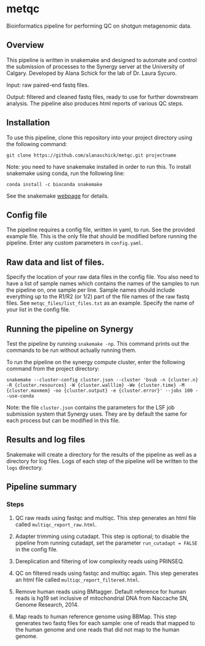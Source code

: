 # metqc

Bioinformatics pipeline for performing QC on shotgun metagenomic data.

## Overview

This pipeline is written in snakemake and designed to automate and control the submission of processes to the Synergy server at the University of Calgary. Developed by Alana Schick for the lab of Dr. Laura Sycuro. 

Input: raw paired-end fastq files.

Output: filtered and cleaned fastq files, ready to use for further downstream analysis. The pipeline also produces html reports of various QC steps. 

## Installation

To use this pipeline, clone this repository into your project directory using the following command:

```
git clone https://github.com/alanaschick/metqc.git projectname
```

Note: you need to have snakemake installed in order to run this. To install snakemake using conda, run the following line:

```
conda install -c bioconda snakemake
```

See the snakemake [webpage](https://bitbucket.org/johanneskoester/snakemake/wiki/Home) for details.

## Config file

The pipeline requires a config file, written in yaml, to run. See the provided example file. This is the only file that should be modified before running the pipeline. Enter any custom parameters in `config.yaml`.

## Raw data and list of files.

Specify the location of your raw data files in the config file. You also need to have a list of sample names which contains the names of the samples to run the pipeline on, one sample per line. Sample names should include everything up to the R1/R2 (or 1/2) part of the file names of the raw fastq files. See `metqc_files/list_files.txt` as an example. Specify the name of your list in the config file.

## Running the pipeline on Synergy

Test the pipeline by running `snakemake -np`. This command prints out the commands to be run without actually running them. 

To run the pipeline on the synergy compute cluster, enter the following command from the project directory:

```
snakemake --cluster-config cluster.json --cluster 'bsub -n {cluster.n} -R {cluster.resources} -W {cluster.walllim} -We {cluster.time} -M {cluster.maxmem} -oo {cluster.output} -e {cluster.error}' --jobs 100 --use-conda
```
Note: the file `cluster.json` contains the parameters for the LSF job submission system that Synergy uses. They are by default the same for each process but can be modified in this file.

## Results and log files

Snakemake will create a directory for the results of the pipeline as well as a directory for log files. Logs of each step of the pipeline will be written to the `logs` directory.

## Pipeline summary

### Steps

1) QC raw reads using fastqc and multiqc. This step generates an html file called `multiqc_report_raw.html`.

2) Adapter trimming using cutadapt. This step is optional; to disable the pipeline from running cutadapt, set the parameter `run_cutadapt = FALSE` in the config file.

3) Dereplication and filtering of low complexity reads using PRINSEQ.

4) QC on filtered reads using fastqc and multiqc again. This step generates an html file called `multiqc_report_filtered.html`.

5) Remove human reads using BMtagger. Default reference for human reads is hg19 set inclusive of mitochondrial DNA from Naccache SN, Genome Research, 2014.

6) Map reads to human reference genome using BBMap. This step generates two fastq files for each sample: one of reads that mapped to the human genome and one reads that did not map to the human genome.


